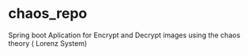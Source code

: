 # chaos_repo
Spring boot Aplication for Encrypt and Decrypt images using the chaos theory ( Lorenz System)
